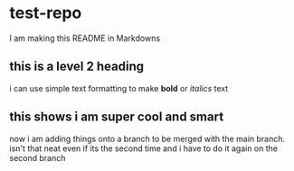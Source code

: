 # test-repo
I am making this README in Markdowns
## this is a level 2 heading
i can use simple text formatting to make **<strong>bold</strong>** or *<em>italics</em>* text
## this shows i am super cool and smart
now i am adding things onto a branch to be merged with the main branch. isn't that neat even if its the second time
and i have to do it again on the second branch
